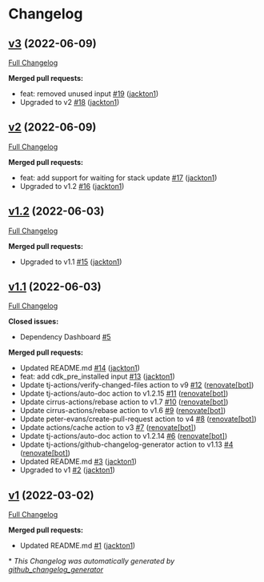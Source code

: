 # Changelog

## [v3](https://github.com/tj-actions/aws-cdk/tree/v3) (2022-06-09)

[Full Changelog](https://github.com/tj-actions/aws-cdk/compare/v2...v3)

**Merged pull requests:**

- feat: removed unused input [\#19](https://github.com/tj-actions/aws-cdk/pull/19) ([jackton1](https://github.com/jackton1))
- Upgraded to v2 [\#18](https://github.com/tj-actions/aws-cdk/pull/18) ([jackton1](https://github.com/jackton1))

## [v2](https://github.com/tj-actions/aws-cdk/tree/v2) (2022-06-09)

[Full Changelog](https://github.com/tj-actions/aws-cdk/compare/v1.2...v2)

**Merged pull requests:**

- feat: add support for waiting for stack update [\#17](https://github.com/tj-actions/aws-cdk/pull/17) ([jackton1](https://github.com/jackton1))
- Upgraded to v1.2 [\#16](https://github.com/tj-actions/aws-cdk/pull/16) ([jackton1](https://github.com/jackton1))

## [v1.2](https://github.com/tj-actions/aws-cdk/tree/v1.2) (2022-06-03)

[Full Changelog](https://github.com/tj-actions/aws-cdk/compare/v1.1...v1.2)

**Merged pull requests:**

- Upgraded to v1.1 [\#15](https://github.com/tj-actions/aws-cdk/pull/15) ([jackton1](https://github.com/jackton1))

## [v1.1](https://github.com/tj-actions/aws-cdk/tree/v1.1) (2022-06-03)

[Full Changelog](https://github.com/tj-actions/aws-cdk/compare/v1...v1.1)

**Closed issues:**

- Dependency Dashboard [\#5](https://github.com/tj-actions/aws-cdk/issues/5)

**Merged pull requests:**

- Updated README.md [\#14](https://github.com/tj-actions/aws-cdk/pull/14) ([jackton1](https://github.com/jackton1))
- feat: add cdk\_pre\_installed input [\#13](https://github.com/tj-actions/aws-cdk/pull/13) ([jackton1](https://github.com/jackton1))
- Update tj-actions/verify-changed-files action to v9 [\#12](https://github.com/tj-actions/aws-cdk/pull/12) ([renovate[bot]](https://github.com/apps/renovate))
- Update tj-actions/auto-doc action to v1.2.15 [\#11](https://github.com/tj-actions/aws-cdk/pull/11) ([renovate[bot]](https://github.com/apps/renovate))
- Update cirrus-actions/rebase action to v1.7 [\#10](https://github.com/tj-actions/aws-cdk/pull/10) ([renovate[bot]](https://github.com/apps/renovate))
- Update cirrus-actions/rebase action to v1.6 [\#9](https://github.com/tj-actions/aws-cdk/pull/9) ([renovate[bot]](https://github.com/apps/renovate))
- Update peter-evans/create-pull-request action to v4 [\#8](https://github.com/tj-actions/aws-cdk/pull/8) ([renovate[bot]](https://github.com/apps/renovate))
- Update actions/cache action to v3 [\#7](https://github.com/tj-actions/aws-cdk/pull/7) ([renovate[bot]](https://github.com/apps/renovate))
- Update tj-actions/auto-doc action to v1.2.14 [\#6](https://github.com/tj-actions/aws-cdk/pull/6) ([renovate[bot]](https://github.com/apps/renovate))
- Update tj-actions/github-changelog-generator action to v1.13 [\#4](https://github.com/tj-actions/aws-cdk/pull/4) ([renovate[bot]](https://github.com/apps/renovate))
- Updated README.md [\#3](https://github.com/tj-actions/aws-cdk/pull/3) ([jackton1](https://github.com/jackton1))
- Upgraded to v1 [\#2](https://github.com/tj-actions/aws-cdk/pull/2) ([jackton1](https://github.com/jackton1))

## [v1](https://github.com/tj-actions/aws-cdk/tree/v1) (2022-03-02)

[Full Changelog](https://github.com/tj-actions/aws-cdk/compare/6f385069cdec386019b725bc31a2cdab672d203d...v1)

**Merged pull requests:**

- Updated README.md [\#1](https://github.com/tj-actions/aws-cdk/pull/1) ([jackton1](https://github.com/jackton1))



\* *This Changelog was automatically generated by [github_changelog_generator](https://github.com/github-changelog-generator/github-changelog-generator)*
